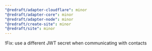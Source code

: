 ```yaml
---
"@redraft/adapter-cloudflare": minor
"@redraft/adapter-core": minor
"@redraft/adapter-node": minor
"@redraft/create-site": minor
"@redraft/site": minor
---
```


!Fix: use a different JWT secret when communicating with contacts
